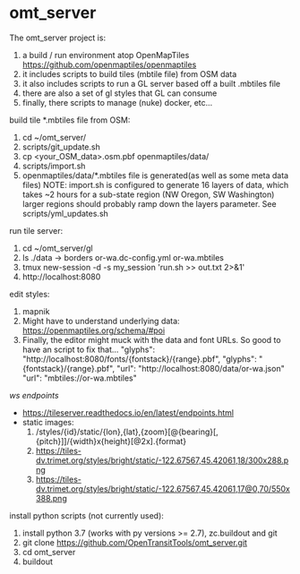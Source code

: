 omt_server
==========

The omt_server project is:
  1. a build / run environment atop OpenMapTiles https://github.com/openmaptiles/openmaptiles
  1. it includes scripts to build tiles (mbtile file) from OSM data
  1. it also includes scripts to run a GL server based off a built .mbtiles file
  1. there are also a set of gl styles that GL can consume
  1. finally, there scripts to manage (nuke) docker, etc...

build tile *.mbtiles file from OSM:
  1. cd ~/omt_server/
  1. scripts/git_update.sh
  1. cp <your_OSM_data>.osm.pbf openmaptiles/data/
  1. scripts/import.sh
  1. openmaptiles/data/*.mbtiles file is generated(as well as some meta data files)
  NOTE: import.sh is configured to generate 16 layers of data, which takes ~2 hours for a sub-state region (NW Oregon, SW Washington)
        larger regions should probably ramp down the layers parameter. See scripts/yml_updates.sh

run tile server:
  1. cd ~/omt_server/gl
  1. ls ./data -> borders or-wa.dc-config.yml  or-wa.mbtiles
  1. tmux new-session -d -s my_session 'run.sh >> out.txt 2>&1'
  1. http://localhost:8080

edit styles:
  1. mapnik
  1. Might have to understand underlying data: https://openmaptiles.org/schema/#poi
  1. Finally, the editor might muck with the data and font URLs.  So good to have an script to fix that...
     "glyphs": "http://localhost:8080/fonts/{fontstack}/{range}.pbf",
     "glyphs": "{fontstack}/{range}.pbf",
     "url": "http://localhost:8080/data/or-wa.json"
     "url": "mbtiles://or-wa.mbtiles"


*ws endpoints*
  - https://tileserver.readthedocs.io/en/latest/endpoints.html
  - static images:
    1. /styles/{id}/static/{lon},{lat},{zoom}[@{bearing}[,{pitch}]]/{width}x{height}[@2x].{format}
    1. https://tiles-dv.trimet.org/styles/bright/static/-122.67567,45.42061,18/300x288.png
    1. https://tiles-dv.trimet.org/styles/bright/static/-122.67567,45.42061,17@0,70/550x388.png 
  

install python scripts (not currently used):
  1. install python 3.7 (works with py versions >= 2.7), zc.buildout and git
  1. git clone https://github.com/OpenTransitTools/omt_server.git
  1. cd omt_server
  1. buildout

